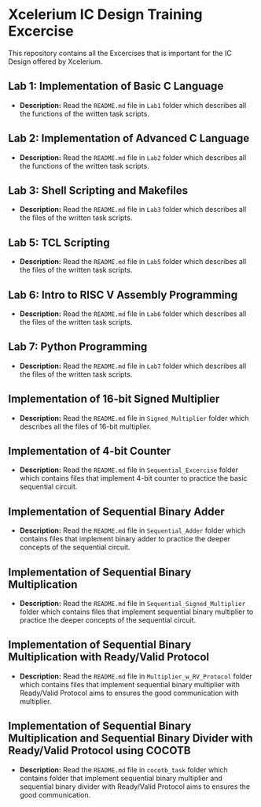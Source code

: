 # Xcelerium IC Design Training Excercise

This repository contains all the Excercises that is important for the IC Design offered by Xcelerium.

## Lab 1: Implementation of Basic C Language

- **Description:** Read the `README.md` file in `Lab1` folder which describes all the functions of the written task scripts. 

## Lab 2: Implementation of Advanced C Language

- **Description:** Read the `README.md` file in `Lab2` folder which describes all the functions of the written task scripts. 


## Lab 3: Shell Scripting and Makefiles

- **Description:** Read the `README.md` file in `Lab3` folder which describes all the files of the written task scripts. 


## Lab 5: TCL Scripting

- **Description:** Read the `README.md` file in `Lab5` folder which describes all the files of the written task scripts. 

## Lab 6: Intro to RISC V Assembly Programming

- **Description:** Read the `README.md` file in `Lab6` folder which describes all the files of the written task scripts. 

## Lab 7: Python Programming

- **Description:** Read the `README.md` file in `Lab7` folder which describes all the files of the written task scripts. 

## Implementation of 16-bit Signed Multiplier

- **Description:** Read the `README.md` file in `Signed_Multiplier` folder which describes all the files of 16-bit multiplier. 

## Implementation of 4-bit Counter

- **Description:** Read the `README.md` file in `Sequential_Excercise` folder which contains files that implement 4-bit counter to practice the basic sequential circuit. 

## Implementation of Sequential Binary Adder

- **Description:** Read the `README.md` file in `Sequential_Adder` folder which contains files that implement binary adder to practice the deeper concepts of the sequential circuit. 

## Implementation of Sequential Binary Multiplication

- **Description:** Read the `README.md` file in `Sequential_Signed_Multiplier` folder which contains files that implement sequential binary multiplier to practice the deeper concepts of the sequential circuit. 

## Implementation of Sequential Binary Multiplication with Ready/Valid Protocol

- **Description:** Read the `README.md` file in `Multiplier_w_RV_Protocol` folder which contains files that implement sequential binary multiplier with Ready/Valid Protocol aims to ensures the good communication with multiplier. 

## Implementation of Sequential Binary Multiplication and Sequential Binary Divider with Ready/Valid Protocol using COCOTB

- **Description:** Read the `README.md` file in `cocotb_task` folder which contains folder that implement sequential binary multiplier and sequential binary divider with Ready/Valid Protocol aims to ensures the good communication. 
